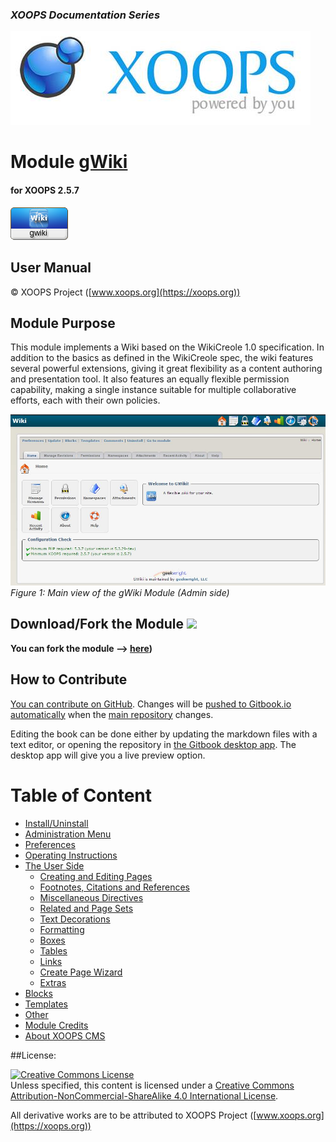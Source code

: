 ### _XOOPS Documentation Series_
![logoXoops.jpg](assets/logoXoops.jpg)

# Module **[gWiki](https://github.com/geekwright/gwiki)** 
#### for XOOPS 2.5.7
      
![logoModule.png](assets/logoModule.png)
            
## User Manual

© XOOPS Project ([www.xoops.org](https://xoops.org))    

## Module Purpose 

This module  implements a Wiki based on the WikiCreole 1.0 specification. In addition to the basics as defined in the WikiCreole spec, the wiki features several powerful extensions, giving it great flexibility as a content authoring and presentation tool. It also features an equally flexible permission capability, making a single instance suitable for multiple collaborative efforts, each with their own policies.

![image001.png](assets/image001.jpg)
*Figure 1: Main view of the gWiki Module (Admin side)*

## Download/Fork the Module ![](https://xoops.org/images/forkit.png)  

**You can fork the module --> [here](https://github.com/geekwright/gwiki))** 

## How to Contribute

[You can contribute on GitHub](https://github.com/XoopsDocs/gwiki-tutorial). Changes will be [pushed to Gitbook.io automatically](https://www.gitbook.com/book/xoops/gwiki-tutorial/activity) when the [main repository](https://github.com/XoopsDocs/gwiki-tutorial) changes.

Editing the book can be done either by updating the markdown files with a text editor, or opening the repository in [the Gitbook desktop app](https://github.com/GitbookIO/editor/blob/master/README.md). The desktop app will give you a live preview option.

# Table of Content

* [Install/Uninstall](book/1install.md)
* [Administration Menu](book/2administration.md)
* [Preferences](book/3preferences.md)
* [Operating Instructions](book/4operations.md)
* [The User Side](book/5userside.md)
    * [Creating and Editing Pages](book/5userside01.md)
    * [Footnotes, Citations and References](book/5userside02.md)
    * [Miscellaneous Directives](book/5userside03.md)
    * [Related and Page Sets](book/5userside04.md)
    * [Text Decorations](book/5userside05.md)
    * [Formatting](book/5userside06.md)
    * [Boxes](book/5userside07.md)
    * [Tables](book/5userside08.md)
    * [Links](book/5userside09.md)
    * [Create Page Wizard ](book/5userside10.md)
    * [Extras](book/5userside11.md)
* [Blocks](book/6blocks.md)
* [Templates](book/7templates.md)
* [Other](book/8other.md) 
* [Module Credits](book/9credits.md)
* [About XOOPS CMS](book/10aboutxoops.md)

##License:

<a rel="license" href="http://creativecommons.org/licenses/by-nc-sa/4.0/"><img alt="Creative Commons License" style="border-width:0" src="https://i.creativecommons.org/l/by-nc-sa/4.0/88x31.png" /></a><br />Unless specified, this content is licensed under a <a rel="license" href="http://creativecommons.org/licenses/by-nc-sa/4.0/">Creative Commons Attribution-NonCommercial-ShareAlike 4.0 International License</a>.

All derivative works are to be attributed to XOOPS Project ([www.xoops.org](https://xoops.org))
